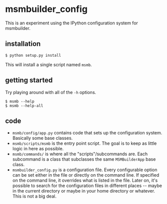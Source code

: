 # msmbuilder_config

This is an experiment using the IPython configuration system for msmbuilder.


## installation
```
$ python setup.py install
```
This will install a single script named `msmb`.

## getting started

Try playing around with all of the `-h` options.
```
$ msmb --help
$ msmb --help-all
```

## code
- `msmb/config/app.py` contains code that sets up the configuration system.
Basically some base classes.
- `msmb/scripts/msmb` is the entry point script. The goal is to keep as
little logic in here as possible.
- `msmb/commands/` is where all the "scripts"/subcommands are. Each
subcommand is a class that subclasses the same `MSMBuilderApp` base class.
- `msmbuilder_config.py` is a configuration file. Every configurable option
can be set either in the file or directly on the command line. If specified
on the command line, it overrides what is listed in the file. Later on, it's
possible to search for the configuration files in different places -- maybe
in the current directory or maybe in your home directory or whatever. This
is not a big deal.
